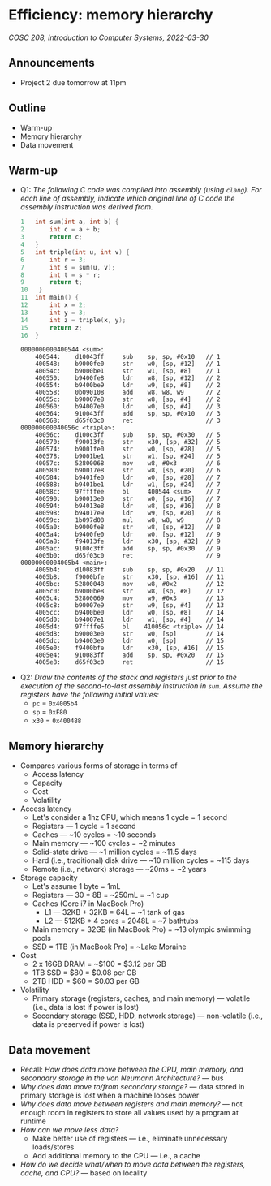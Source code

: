 # Efficiency: memory hierarchy
_COSC 208, Introduction to Computer Systems, 2022-03-30_

## Announcements
* Project 2 due tomorrow at 11pm

## Outline
* Warm-up
* Memory hierarchy
* Data movement

## Warm-up
* Q1: _The following C code was compiled into assembly (using `clang`). For each line of assembly, indicate which original line of C code the assembly instruction was derived from._
    ```C
    1   int sum(int a, int b) {
    2       int c = a + b;
    3       return c;
    4   }
    5   int triple(int u, int v) {
    6       int r = 3;
    7       int s = sum(u, v);
    8       int t = s * r;
    9       return t;
    10   }
    11  int main() {
    12      int x = 2;
    13      int y = 3;
    14      int z = triple(x, y);
    15      return z;
    16  }
    ```
    ```
    0000000000400544 <sum>:
        400544:    d10043ff     sub    sp, sp, #0x10   // 1 
        400548:    b9000fe0     str    w0, [sp, #12]   // 1
        40054c:    b9000be1     str    w1, [sp, #8]    // 1
        400550:    b9400fe8     ldr    w8, [sp, #12]   // 2
        400554:    b9400be9     ldr    w9, [sp, #8]    // 2
        400558:    0b090108     add    w8, w8, w9      // 2
        40055c:    b90007e8     str    w8, [sp, #4]    // 2
        400560:    b94007e0     ldr    w0, [sp, #4]    // 3
        400564:    910043ff     add    sp, sp, #0x10   // 3
        400568:    d65f03c0     ret                    // 3
    000000000040056c <triple>:
        40056c:    d100c3ff     sub    sp, sp, #0x30   // 5
        400570:    f90013fe     str    x30, [sp, #32]  // 5
        400574:    b9001fe0     str    w0, [sp, #28]   // 5
        400578:    b9001be1     str    w1, [sp, #24]   // 5
        40057c:    52800068     mov    w8, #0x3        // 6
        400580:    b90017e8     str    w8, [sp, #20]   // 6
        400584:    b9401fe0     ldr    w0, [sp, #28]   // 7
        400588:    b9401be1     ldr    w1, [sp, #24]   // 7
        40058c:    97ffffee     bl     400544 <sum>    // 7
        400590:    b90013e0     str    w0, [sp, #16]   // 7
        400594:    b94013e8     ldr    w8, [sp, #16]   // 8
        400598:    b94017e9     ldr    w9, [sp, #20]   // 8
        40059c:    1b097d08     mul    w8, w8, w9      // 8
        4005a0:    b9000fe8     str    w8, [sp, #12]   // 8
        4005a4:    b9400fe0     ldr    w0, [sp, #12]   // 9
        4005a8:    f94013fe     ldr    x30, [sp, #32]  // 9
        4005ac:    9100c3ff     add    sp, sp, #0x30   // 9
        4005b0:    d65f03c0     ret                    // 9
    00000000004005b4 <main>:
        4005b4:    d10083ff     sub    sp, sp, #0x20   // 11
        4005b8:    f9000bfe     str    x30, [sp, #16]  // 11
        4005bc:    52800048     mov    w8, #0x2        // 12
        4005c0:    b9000be8     str    w8, [sp, #8]    // 12
        4005c4:    52800069     mov    w9, #0x3        // 13
        4005c8:    b90007e9     str    w9, [sp, #4]    // 13
        4005cc:    b9400be0     ldr    w0, [sp, #8]    // 14
        4005d0:    b94007e1     ldr    w1, [sp, #4]    // 14
        4005d4:    97ffffe5     bl    410056c <triple> // 14
        4005d8:    b90003e0     str    w0, [sp]        // 14
        4005dc:    b94003e0     ldr    w0, [sp]        // 15
        4005e0:    f9400bfe     ldr    x30, [sp, #16]  // 15
        4005e4:    910083ff     add    sp, sp, #0x20   // 15
        4005e8:    d65f03c0     ret                    // 15
   ```
* Q2: _Draw the contents of the stack and registers just prior to the execution of the second-to-last assembly instruction in `sum`. Assume the registers have the following initial values:_
    * `pc` = `0x4005b4` 
    * `sp` = `0xF80`
    * `x30` = `0x400488`

## Memory hierarchy
* Compares various forms of storage in terms of
    * Access latency
    * Capacity
    * Cost
    * Volatility
* Access latency
    * Let's consider a 1hz CPU, which means 1 cycle = 1 second
    * Registers — 1 cycle = 1 second
    * Caches — ~10 cycles = ~10 seconds
    * Main memory — ~100 cycles = ~2 minutes
    * Solid-state drive — ~1 million cycles = ~11.5 days
    * Hard (i.e., traditional) disk drive — ~10 million cycles = ~115 days
    * Remote (i.e., network) storage — ~20ms = ~2 years
* Storage capacity
    * Let's assume 1 byte = 1mL
    * Registers — 30 * 8B = ~250mL = ~1 cup
    * Caches (Core i7 in MacBook Pro)
        * L1 — 32KB + 32KB = 64L = ~1 tank of gas
        * L2 — 512KB * 4 cores = 2048L = ~7 bathtubs
    * Main memory = 32GB (in MacBook Pro) = ~13 olympic swimming pools
    * SSD = 1TB (in MacBook Pro) = ~Lake Moraine
* Cost
    * 2 x 16GB DRAM = ~$100 = $3.12 per GB
    * 1TB SSD = $80 = $0.08 per GB
    * 2TB HDD = $60 = $0.03 per GB
* Volatility
    * Primary storage (registers, caches, and main memory) — volatile (i.e., data is lost if power is lost)
    * Secondary storage (SSD, HDD, network storage) — non-volatile (i.e., data is preserved if power is lost)

## Data movement
* Recall: _How does data move between the CPU, main memory, and secondary storage in the von Neumann Architecture?_ — bus
* _Why does data move to/from secondary storage?_ — data stored in primary storage is lost when a machine looses power
* _Why does data move between registers and main memory?_ — not enough room in registers to store all values used by a program at runtime
* _How can we move less data?_
    * Make better use of registers — i.e., eliminate unnecessary loads/stores
    * Add additional memory to the CPU — i.e., a cache
* _How do we decide what/when to move data between the registers, cache, and CPU?_ — based on locality